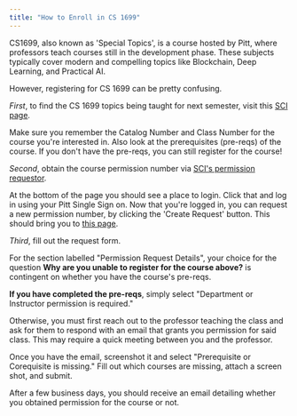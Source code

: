 ```yaml
---
title: "How to Enroll in CS 1699"
---
```


CS1699, also known as 'Special Topics', is a course hosted by Pitt, where professors teach courses still in the development phase. These subjects typically cover modern and compelling topics like Blockchain, Deep Learning, and Practical AI. 

However, registering for CS 1699 can be pretty confusing. 

*First*, to find the CS 1699 topics being taught for next semester, visit this [SCI page](https://courses.sci.pitt.edu/courses/view/CS-1699). 

Make sure you remember the Catalog Number and Class Number for the course you're interested in. Also look at the prerequisites (pre-reqs)  of the course. If you don't have the pre-reqs, you can still register for the course!


*Second*, obtain the course permission number via [SCI's permission requestor](https://courses.sci.pitt.edu/permission).

At the bottom of the page you should see a place to login. Click that and log in using your Pitt Single Sign on. Now that you're logged in, you can request a new permission number, by clicking the 'Create Request' button. This should bring you to [this page](https://courses.sci.pitt.edu/permission/add).


*Third*, fill out the request form. 

For the section labelled "Permission Request Details", your choice for the question **Why are you unable to register for the course above?** is contingent on whether you have the course's pre-reqs.

**If you have completed the pre-reqs**, simply select "Department or Instructor permission is required."

Otherwise, you must first reach out to the professor teaching the class and ask for them to respond with an email that grants you permission for said class. This may require a quick meeting between you and the professor. 

Once you have the email, screenshot it and select "Prerequisite or Corequisite is missing."
Fill out which courses are missing, attach a screen shot, and submit.

After a few business days, you should receive an email detailing whether you obtained permission for the course or not.


